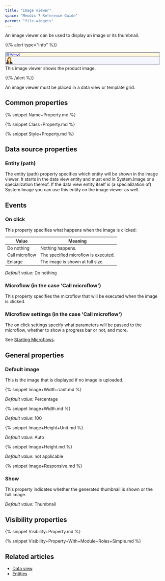 ```yaml
---
title: "Image viewer"
space: "Mendix 7 Reference Guide"
parent: "file-widgets"
---
```



An image viewer can be used to display an image or its thumbnail.

{{% alert type="info" %}}

![](attachments/819203/918195.png)
This image viewer shows the product image.

{{% /alert %}}

An image viewer must be placed in a data view or template grid.

## Common properties

{% snippet Name+Property.md %}

{% snippet Class+Property.md %}

{% snippet Style+Property.md %}

## Data source properties

### Entity (path)

The entity (path) property specifies which entity will be shown in the image viewer. It starts in the data view entity and must end in System.Image or a specialization thereof. If the data view entity itself is (a specialization of) System.Image you can use this entity on the image viewer as well.

## Events

### On click

This property specifies what happens when the image is clicked:

| Value | Meaning |
| --- | --- |
| Do nothing | Nothing happens. |
| Call microflow | The specified microflow is executed. |
| Enlarge | The image is shown at full size. |

_Default value:_ Do nothing

### Microflow (in the case 'Call microflow')

This property specifies the microflow that will be executed when the image is clicked.

### Microflow settings (in the case 'Call microflow')

The on click settings specify what parameters will be passed to the microflow, whether to show a progress bar or not, and more.

See [Starting Microflows](starting-microflows).

## General properties

### Default image

This is the image that is displayed if no image is uploaded.

{% snippet Image+Width+Unit.md %}

_Default value_: Percentage

{% snippet Image+Width.md %}

_Default value_: 100

{% snippet Image+Height+Unit.md %}

_Default value_: Auto

{% snippet Image+Height.md %}

_Default value_: not applicable

{% snippet Image+Responsive.md %}

### Show

This property indicates whether the generated thumbnail is shown or the full image.

_Default value:_ Thumbnail

## Visibility properties

{% snippet Visibility+Property.md %}

{% snippet Visibility+Property+With+Module+Roles+Simple.md %}

## Related articles

*   [Data view](data-view)
*   [Entities](entities)
